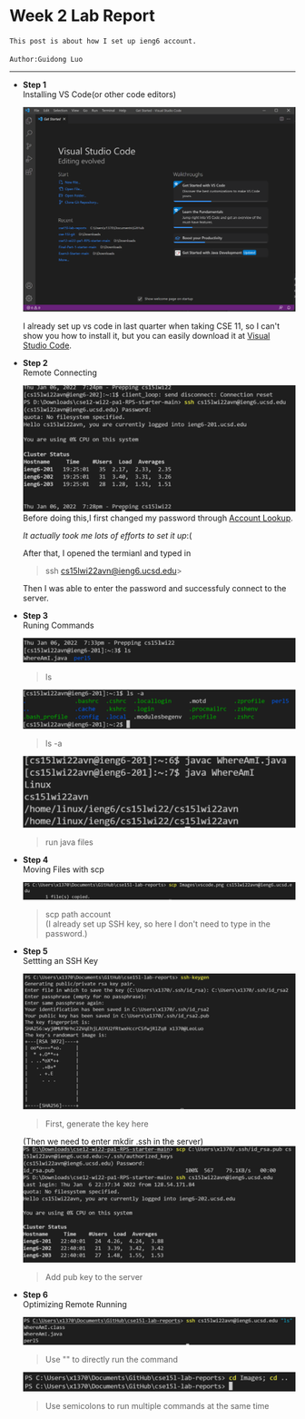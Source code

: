 # Week 2 Lab Report 

    This post is about how I set up ieng6 account. 

    Author:Guidong Luo

---
* **Step 1**\
Installing VS Code(or other code editors)

    ![Image](Images\vscode.png)

     I already set up vs code in last quarter when taking CSE 11, so I can't show you how to install it, but you can easily download it at [Visual Studio Code](https://code.visualstudio.com/).
* **Step 2**\
Remote Connecting

    ![Image](Images\connect.png)
Before doing this,I first changed my password through [Account Lookup](https://sdacs.ucsd.edu/~icc/index.php).

    *It actually took me lots of efforts to set it up*:(
    
    After that, I opened the termianl and typed in
    >ssh cs15lwi22avn@ieng6.ucsd.edu> 

    Then I was able to enter the password and successfuly connect to the server.
* **Step 3**\
Runing Commands


     ![Image](Images\c2.png)
     >ls

    ![Image](Images\command.png)
    >ls -a

     ![Image](Images\c3.png)
     >run java files

* **Step 4**\
Moving Files with scp


    ![Image](Images\copy.png)
    >scp path account\
    (I already set up SSH key, so here I don't need to type in the password.)

* **Step 5**\
Settting an SSH Key


    ![Image](Images\key.png)
    > First, generate the key here

    (Then we need to enter mkdir .ssh in the server)
    ![Image](Images\key2.png)
    > Add pub key to the server
* **Step 6**\
Optimizing Remote Running


   ![Image](Images\o1.png)
   >Use "" to directly run the command 

   ![Image](Images\o2.png)
   > Use semicolons to run multiple commands at the same time

   


    









